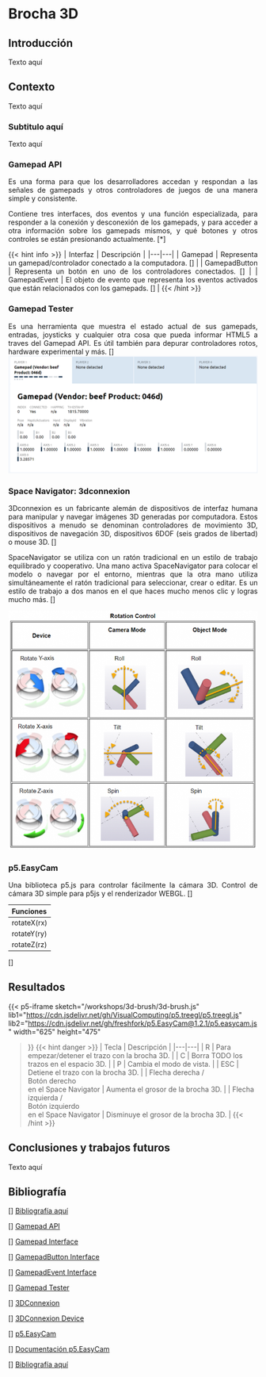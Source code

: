 # Brocha 3D

## Introducción
<div style="text-align: justify">
Texto aquí
</div>

## Contexto
<div style="text-align: justify">
Texto aquí
</div>

### Subtitulo aquí
<div style="text-align: justify">
Texto aquí
</div>

### Gamepad API
<div style="text-align: justify">
Es una forma para que los desarrolladores accedan y respondan a las señales de gamepads y otros controladores de juegos de una manera simple y consistente.

Contiene tres interfaces, dos eventos y una función especializada, para responder a la conexión y desconexión de los gamepads, y para acceder a otra información sobre los gamepads mismos, y qué botones y otros controles se están presionando actualmente. [*]

{{< hint info >}}
| Interfaz | Descripción |
|---|---|
| Gamepad | Representa un gamepad/controlador conectado a la computadora. [] |
| GamepadButton | Representa un botón en uno de los controladores conectados. [] |
| GamepadEvent | El objeto de evento que representa los eventos activados que están relacionados con los gamepads. [] |
{{< /hint >}}
</div>

### Gamepad Tester
<div style="text-align: justify">
Es una herramienta que muestra el estado actual de sus gamepads, entradas, joysticks y cualquier otra cosa que pueda informar HTML5 a traves del Gamepad API. Es útil también para depurar controladores rotos, hardware experimental y más. []
</div>

<div>
<img src='/workshops/3d-brush/gamepad-tester-example.png' alt='Gamepad Tester'/>
</div>

### Space Navigator: 3dconnexion
<div style="text-align: justify">
3Dconnexion es un fabricante alemán de dispositivos de interfaz humana para manipular y navegar imágenes 3D generadas por computadora. Estos dispositivos a menudo se denominan controladores de movimiento 3D, dispositivos de navegación 3D, dispositivos 6DOF (seis grados de libertad) o mouse 3D. []

SpaceNavigator se utiliza con un ratón tradicional en un estilo de trabajo equilibrado y cooperativo. Una mano activa SpaceNavigator para colocar el modelo o navegar por el entorno, mientras que la otra mano utiliza simultáneamente el ratón tradicional para seleccionar, crear o editar. Es un estilo de trabajo a dos manos en el que haces mucho menos clic y logras mucho más. []
</div>

<div>
<img src='/workshops/3d-brush/3DConx_RotationControl_TS.png' alt='Space Navigator'/>
</div>

### p5.EasyCam
<div style="text-align: justify">
Una biblioteca p5.js para controlar fácilmente la cámara 3D. Control de cámara 3D simple para p5js y el renderizador WEBGL. []

| Funciones |
|---|
| rotateX(rx) |
| rotateY(ry) |
| rotateZ(rz) |

[]
</div>

## Resultados
{{< p5-iframe sketch="/workshops/3d-brush/3d-brush.js"
   lib1="https://cdn.jsdelivr.net/gh/VisualComputing/p5.treegl/p5.treegl.js"
   lib2="https://cdn.jsdelivr.net/gh/freshfork/p5.EasyCam@1.2.1/p5.easycam.js"
   width="625" height="475"
>}}
{{< hint danger >}}
| Tecla | Descripción |
|---|---|
| R | Para empezar/detener el trazo con la brocha 3D. |
| C | Borra TODO los trazos en el espacio 3D. |
| P | Cambia el modo de vista. |
| ESC | Detiene el trazo con la brocha 3D. |
| Flecha derecha /<br/>Botón derecho <br/>en el Space Navigator | Aumenta el grosor de la brocha 3D. |
| Flecha izquierda /<br/>Botón izquierdo <br/>en el Space Navigator | Disminuye el grosor de la brocha 3D. |
{{< /hint >}}
## Conclusiones y trabajos futuros
<div style="text-align: justify">
Texto aquí
</div>

## Bibliografía
[]
[Bibliografía aquí](link-here)

[]
[Gamepad API](link-here)

[]
[Gamepad Interface](https://developer.mozilla.org/en-US/docs/Web/API/Gamepad)

[]
[GamepadButton Interface](https://developer.mozilla.org/en-US/docs/Web/API/GamepadButton)

[]
[GamepadEvent Interface](https://developer.mozilla.org/en-US/docs/Web/API/GamepadEvent)

[]
[Gamepad Tester](https://gamepad-tester.com/)

[]
[3DConnexion](https://en.wikipedia.org/wiki/3Dconnexion)

[]
[3DConnexion Device](https://support.tekla.com/help/tekla-structures/not-version-specific/3dconnexion-feature)

[]
[p5.EasyCam](https://github.com/freshfork/p5.EasyCam)

[]
[Documentación p5.EasyCam](https://freshfork.github.io/p5.EasyCam/)

[]
[Bibliografía aquí](link-here)